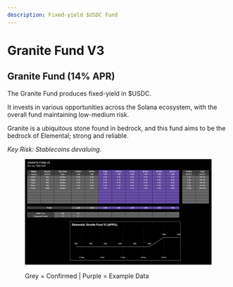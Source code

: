 ```yaml
---
description: Fixed-yield $USDC Fund
---
```


# Granite Fund V3

## Granite Fund (14% APR)

The Granite Fund produces fixed-yield in $USDC.

It invests in various opportunities across the Solana ecosystem, with the overall fund maintaining low-medium risk.

Granite is a ubiquitous stone found in bedrock, and this fund aims to be the bedrock of Elemental; strong and reliable.

_Key Risk: Stablecoins devaluing._

<figure><img src="../../.gitbook/assets/brave_HcaYzJBsqu.png" alt=""><figcaption><p>Grey = Confirmed | Purple = Example Data</p></figcaption></figure>

